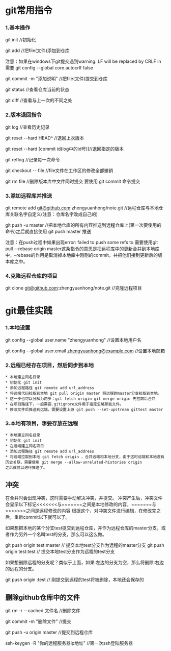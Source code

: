 # git常用指令

### 1.基本操作
git init //初始化

git add <file> //把file(文件)添加到仓库

注意：如果在windows下git提交遇到warning: LF will be replaced by CRLF in 需要 git config --global core.autocrlf false

git commit -m "添加说明" //把file(文件)提交到仓库

git status //查看仓库当前的状态

git diff //查看与上一次的不同之处

### 2.版本退回指令

git log //查看历史记录

git reset --hard HEAD^ //退回上衣版本

git reset --hard [commit id(log中的id号)]//退回指定的版本

git reflog //记录每一次命令

git checkout -- file //file文件在工作区的修改全部撤销

git rm file //删除版本库中文件同时提交 要使用 git commit 命令提交

### 3.添加远程库并推送

git remote add <name> git@github.com:zhengyuanhong/note.git  //远程仓库与本地仓库关联<name>名字自定义(注意：仓库名字改成自己的)

git push -u <name> master //把本地仓库的所有内容推送到远程仓库上(第一次要使用的命令)之后就直接使用 git push <name> master 推送

注意：在push过程中如果出现error: failed to push some refs to 需要使用git pull --rebase origin master这条指令的意思是把远程库中的更新合并到本地库中，–rebase的作用是取消掉本地库中刚刚的commit，并把他们接到更新后的版本库之中。

### 4.克隆远程仓库的项目

git clone git@github.com:zhengyuanhong/note.git  //克隆远程项目

# git最佳实践

### 1.本地设置

git config --global user.name "zhengyuanhong" //设置本地用户名

git config --global user.email zhengyuanhong@example.com //设置本地邮箱

### 2.远程已经存在项目，然后同步到本地

	* 本地建立同名目录
	* 初始化 git init
	* 添加远程路径 git remote add url_address
	* 将远端代码拉取到本地 git pull origin master 将远端的master分支拉取到本地。 
	* 这一步也可以分解为两步：git fetch origin git merge origin 先拉取后合并
	* 在项目路径下，一般需要.gitignore文件用于指定忽略那些文件。
	* 修改文件后推送到远端。需要设置上游 git push --set-upstream gittest master


### 3.本地有项目，想要存放在远程

	* 本地建立同名目录
	* 初始化 git init
	* 在远端建立同名项目
	* 添加远程路径 git remote add url_address
	* 将远端拉取到本地 git fetch origin ，合并远端和本地分支，由于这时远端和本地没有历史关联，需要使用 git merge --allow-unrelated-histories origin
	之后就可以进行推送了。

## 冲突

 在合并时会出现冲突，这时需要手动解决冲突，并提交。 
 冲突产生后，冲突文件会显示以下标记<<<<<<<与=======之间是本地修改的内容，=======与>>>>>>>之间是远程修改的内容 
 根据这个，对冲突文件进行编辑，在修改完之后，重新commit以下就可以了。


 如果想把本地的某个分支test提交到远程仓库，并作为远程仓库的master分支，或者作为另外一个名叫test的分支，那么可以这么做。

 git push origin test:master // 提交本地test分支作为远程的master分支 
 git push origin test:test // 提交本地test分支作为远程的test分支

 如果想删除远程的分支呢？类似于上面，如果:左边的分支为空，那么将删除:右边的远程的分支。

 git push origin :test // 刚提交到远程的test将被删除，本地还会保存的


## 删除github仓库中的文件

 git rm -r --cached 文件名 //删除文件

 git commit -m "删除文件"  //提交

 git push -u origin master  //提交到远程仓库
 
 ssh-keygen -R "你的远程服务器ip地址" //第一次ssh登陆服务器






















